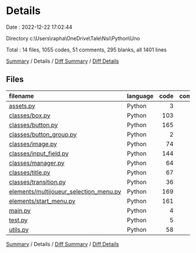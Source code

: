 # Details

Date : 2022-12-22 17:02:44

Directory c:\\Users\\rapha\\OneDrive\\Tale\\Nsi\\Python\\Uno

Total : 14 files,  1055 codes, 51 comments, 295 blanks, all 1401 lines

[Summary](results.md) / Details / [Diff Summary](diff.md) / [Diff Details](diff-details.md)

## Files
| filename | language | code | comment | blank | total |
| :--- | :--- | ---: | ---: | ---: | ---: |
| [assets.py](/assets.py) | Python | 3 | 0 | 0 | 3 |
| [classes/box.py](/classes/box.py) | Python | 103 | 6 | 37 | 146 |
| [classes/button.py](/classes/button.py) | Python | 165 | 7 | 53 | 225 |
| [classes/button_group.py](/classes/button_group.py) | Python | 2 | 0 | 0 | 2 |
| [classes/image.py](/classes/image.py) | Python | 74 | 7 | 24 | 105 |
| [classes/input_field.py](/classes/input_field.py) | Python | 144 | 5 | 46 | 195 |
| [classes/manager.py](/classes/manager.py) | Python | 64 | 3 | 17 | 84 |
| [classes/title.py](/classes/title.py) | Python | 67 | 9 | 27 | 103 |
| [classes/transition.py](/classes/transition.py) | Python | 36 | 0 | 17 | 53 |
| [elements/multijoueur_selection_menu.py](/elements/multijoueur_selection_menu.py) | Python | 169 | 4 | 40 | 213 |
| [elements/start_menu.py](/elements/start_menu.py) | Python | 161 | 1 | 27 | 189 |
| [main.py](/main.py) | Python | 4 | 2 | 2 | 8 |
| [test.py](/test.py) | Python | 5 | 0 | 0 | 5 |
| [utils.py](/utils.py) | Python | 58 | 7 | 5 | 70 |

[Summary](results.md) / Details / [Diff Summary](diff.md) / [Diff Details](diff-details.md)